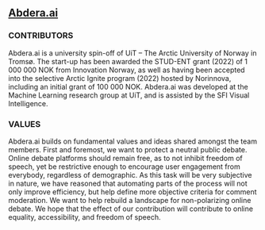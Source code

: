 ## [Abdera.ai](https://abdera.ai)

<!--

**Here are some ideas to get you started:**

🙋‍♀️ A short introduction - what is your organization all about?
🌈 Contribution guidelines - how can the community get involved?
👩‍💻 Useful resources - where can the community find your docs? Is there anything else the community should know?
🍿 Fun facts - what does your team eat for breakfast?
🧙 Remember, you can do mighty things with the power of [Markdown](https://docs.github.com/github/writing-on-github/getting-started-with-writing-and-formatting-on-github/basic-writing-and-formatting-syntax)
-->

### CONTRIBUTORS
Abdera.ai is a university spin-off of UiT – The Arctic University of Norway in Tromsø. The start-up has been awarded the STUD-ENT grant (2022) of 1 000 000 NOK from Innovation Norway, as well as having been accepted into the selective Arctic Ignite program (2022) hosted by Norinnova, including an initial grant of 100 000 NOK. Abdera.ai was developed at the Machine Learning research group at UiT, and is assisted by the SFI Visual Intelligence.

### VALUES
Abdera.ai builds on fundamental values and ideas shared amongst the team members. First and foremost, we want to protect a neutral public debate. Online debate platforms should remain free, as to not inhibit freedom of speech, yet be restrictive enough to encourage user engagement from everybody, regardless of demographic. As this task will be very subjective in nature, we have reasoned that automating parts of the process will not only improve efficiency, but help define more objective criteria for comment moderation. We want to help rebuild a landscape for non-polarizing online debate. We hope that the effect of our contribution will contribute to online equality, accessibility, and freedom of speech.
